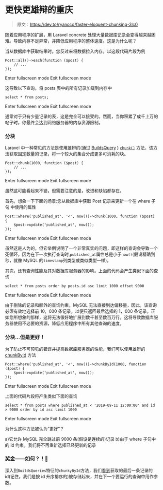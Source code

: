 # 更快更雄辩的重庆

> 原文：<https://dev.to/ryancco/faster-eloquent-chunking-3lc0>

随着应用程序的扩展，用 Laravel concrete 处理大量数据库记录会变得越来越困难。导致内存不足异常，并降低应用程序的整体速度。这是为什么呢？

当从数据库中获取结果时，您反过来将数据拉入内存。以这段代码片段为例

```
Post::all()->each(function ($post) {
    // ...
}); 
```

Enter fullscreen mode Exit fullscreen mode

这导致以下查询，将 posts 表中的所有记录加载到内存中

```
select * from posts; 
```

Enter fullscreen mode Exit fullscreen mode

通常对于只有少量记录的表，这是完全可以接受的。然而，当你积累了成千上万的帖子时，你最终会达到网络服务器的内存资源限制。

### 分块

Laravel 中一种常见的方法是使用雄辩的(通过 [BuildsQuery](https://laravel.com/api/6.x/Illuminate/Database/Concerns/BuildsQueries.html) ) [`chunk()`](https://laravel.com/api/6.x/Illuminate/Database/Concerns/BuildsQueries.html#method_chunk) 方法，该方法获取固定数量的记录，将一个较大的集合分成更多可消耗的块。

```
Post::chunk(1000, function ($post) {
    // ...
}); 
```

Enter fullscreen mode Exit fullscreen mode

虽然这可能看起来不错，但需要注意的是，改进和缺陷都存在。

首先，想象一下下面的场景:您从数据库中获取 Post 记录来更新一个在 where 子句
中使用的属性

```
Post::where('published_at', '<', now())->chunk(1000, function ($post) {
    $post->update('published_at', now());
}); 
```

Enter fullscreen mode Exit fullscreen mode

虽然这是人为的，但它举例说明了一个非常真实的问题，即这样的查询会导致一个死循环，因为在下一次执行查询时,`published_at`属性总是小于`now()`(假设精确到秒，就像 MySQL 的`timestamp`列类型或类似类型一样)。

其次，还有查询性能及其对数据库服务器的影响。上面的代码会产生类似下面的查询

```
select * from posts order by posts.id asc limit 1000 offset 9000 
```

Enter fullscreen mode Exit fullscreen mode

由于删除的记录和额外的查询约束，MySQL 无法直接到达偏移量，因此，该查询必须有效地选择前 10，000 条记录，以便只返回最后选择的 1，000 条记录。正如您所想象的那样，这将无法很好地扩展到数千甚至数百万行。这将导致数据库服务器使用不必要的资源，降低应用程序中所有其他查询的速度。

### 分块...但是更好！

为了防止不可预见的错误并提高数据库服务器的性能，我们可以使用雄辩的 [chunkById](https://laravel.com/api/6.x/Illuminate/Database/Concerns/BuildsQueries.html#method_chunkById) 方法

```
Post::where('published_at', '<', now())->chunkById(1000, function ($post) {
    $post->update('published_at', now());
}); 
```

Enter fullscreen mode Exit fullscreen mode

上面的代码片段将产生类似下面的查询

```
select * from posts where published_at < '2019-09-11 12:00:00' and id > 9000 order by id asc limit 1000 
```

Enter fullscreen mode Exit fullscreen mode

为什么这种方法被认为“更好”？

a)它允许 MySQL 完全跳过前 9000 条(假设是连续的)记录
b)由于 where 子句中的 id 约束，我们将不再重新选择已经更新的记录

### 奖金——如何？！🤔

深入到`BuildsQueries`特征的`chunkyById`方法，我们[看到](https://github.com/laravel/framework/blob/6.x/src/Illuminate/Database/Concerns/BuildsQueries.php#L92-L107)获取的最后一条记录的 id(记住，我们是按 id 升序排序的)被存储起来，并在下一个要运行的查询中用作参数。
